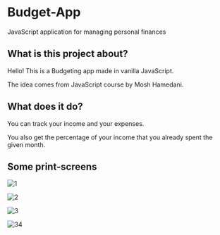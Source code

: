 # Budget-App
JavaScript application for managing personal finances




## What is this project about?

Hello! This is a Budgeting app made in vanilla JavaScript.

The idea comes from JavaScript course by Mosh Hamedani.


## What does it do?

You can track your income and your expenses.

You also get the percentage of your income that you already spent the given month.

## Some print-screens
![1](https://user-images.githubusercontent.com/60830071/128787801-da868e4f-9620-4ea3-a833-c5d3ed928c66.PNG)



![2](https://user-images.githubusercontent.com/60830071/128787822-a7e7588e-c5b7-4669-8c1b-61b3c71fef20.PNG)






![3](https://user-images.githubusercontent.com/60830071/128787833-fc40009d-1da1-4105-8c40-8efa5aec46c0.PNG)







![34](https://user-images.githubusercontent.com/60830071/128787848-55d0e225-29b1-4302-b241-e9b6d5aec799.PNG)



